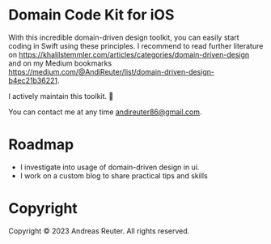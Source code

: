 # Domain Code Kit for iOS
With this incredible domain-driven design toolkit, you can easily start coding in Swift using these principles. I recommend to read further literature on https://khalilstemmler.com/articles/categories/domain-driven-design and on my Medium bookmarks https://medium.com/@AndiReuter/list/domain-driven-design-b4ec21b36221.

I actively maintain this toolkit. :rocket:

You can contact me at any time andireuter86@gmail.com.

# Roadmap
- I investigate into usage of domain-driven design in ui.
- I work on a custom blog to share practical tips and skills

# Copyright
Copyright © 2023 Andreas Reuter. All rights reserved.
